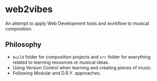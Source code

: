 # web2vibes
An attempt to apply Web Development tools and workflow to musical composition.

## Philosophy
* `build` folder for composition projects and `src` folder for everything related to learning resources or musical ideas.
* Using Version Control when learning and creating pieces of music.
* Following Modular and D.R.Y. approaches.
